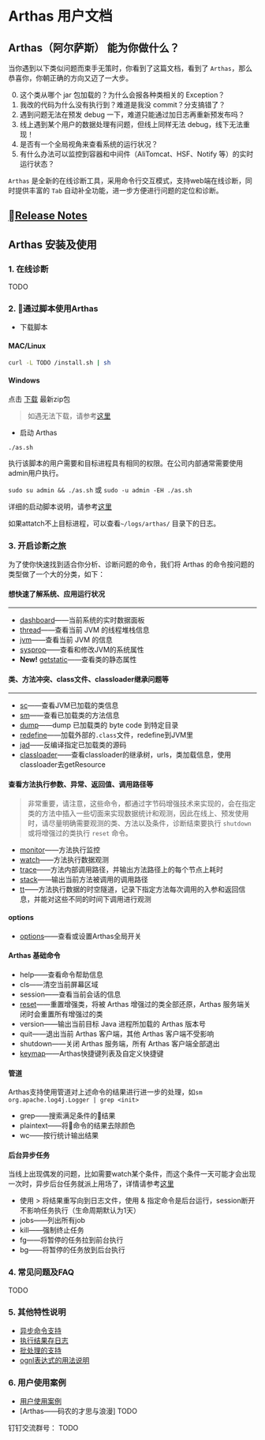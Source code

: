 Arthas 用户文档
===

## Arthas（阿尔萨斯） 能为你做什么？

当你遇到以下类似问题而束手无策时，你看到了这篇文档，看到了 `Arthas`，那么恭喜你，你朝正确的方向又迈了一大步。

0. 这个类从哪个 jar 包加载的？为什么会报各种类相关的 Exception？
0. 我改的代码为什么没有执行到？难道是我没 commit？分支搞错了？
0. 遇到问题无法在预发 debug 一下，难道只能通过加日志再重新预发布吗？
0. 线上遇到某个用户的数据处理有问题，但线上同样无法 debug，线下无法重现！
0. 是否有一个全局视角来查看系统的运行状况？
0. 有什么办法可以监控到容器和中间件（AliTomcat、HSF、Notify 等）的实时运行状态？

`Arthas` 是全新的在线诊断工具，采用命令行交互模式，支持web端在线诊断，同时提供丰富的 `Tab` 自动补全功能，进一步方便进行问题的定位和诊断。

## [Release Notes](release-notes)

## Arthas 安装及使用

### 1. 在线诊断

TODO

### 2. 通过脚本使用Arthas

* 下载脚本

#### MAC/Linux

```sh
curl -L TODO /install.sh | sh
```

#### Windows

点击 [下载](TODO) 最新zip包

> 如遇无法下载，请参考[这里](install-detail)

* 启动 Arthas

`./as.sh`

执行该脚本的用户需要和目标进程具有相同的权限。在公司内部通常需要使用admin用户执行。

`sudo su admin && ./as.sh` 或 `sudo -u admin -EH ./as.sh`
   
详细的启动脚本说明，请参考[这里](start-arthas)

如果attatch不上目标进程，可以查看`~/logs/arthas/` 目录下的日志。

### 3. 开启诊断之旅

为了使你快速找到适合你分析、诊断问题的命令，我们将 Arthas 的命令按问题的类型做了一个大的分类，如下：

#### 想快速了解系统、应用运行状况
---

* [dashboard](cmds/dashboard)——当前系统的实时数据面板
* [thread](cmds/thread)——查看当前 JVM 的线程堆栈信息
* [jvm](cmds/jvm)——查看当前 JVM 的信息
* [sysprop](cmds/sysprop)——查看和修改JVM的系统属性
* **New!** [getstatic](cmds/getstatic)——查看类的静态属性

#### 类、方法冲突、class文件、classloader继承问题等
---

* [sc](cmds/sc)——查看JVM已加载的类信息
* [sm](cmds/sm)——查看已加载类的方法信息
* [dump](cmds/dump)——dump 已加载类的 byte code 到特定目录
* [redefine](cmds/redefine)——加载外部的`.class`文件，redefine到JVM里
* [jad](cmds/jad)——反编译指定已加载类的源码
* [classloader](cmds/classloader)——查看classloader的继承树，urls，类加载信息，使用classloader去getResource

#### 查看方法执行参数、异常、返回值、调用路径等

> 非常重要，请注意，这些命令，都通过字节码增强技术来实现的，会在指定类的方法中插入一些切面来实现数据统计和观测，因此在线上、预发使用时，请尽量明确需要观测的类、方法以及条件，诊断结束要执行 `shutdown` 或将增强过的类执行 `reset` 命令。

* [monitor](cmds/monitor)——方法执行监控
* [watch](cmds/watch)——方法执行数据观测
* [trace](cmds/trace)——方法内部调用路径，并输出方法路径上的每个节点上耗时
* [stack](cmds/stack)——输出当前方法被调用的调用路径
* [tt](cmds/tt)——方法执行数据的时空隧道，记录下指定方法每次调用的入参和返回信息，并能对这些不同的时间下调用进行观测

#### options

* [options](options)——查看或设置Arthas全局开关

#### Arthas 基础命令

* help——查看命令帮助信息
* cls——清空当前屏幕区域
* session——查看当前会话的信息
* [reset](cmds/reset)——重置增强类，将被 Arthas 增强过的类全部还原，Arthas 服务端关闭时会重置所有增强过的类
* version——输出当前目标 Java 进程所加载的 Arthas 版本号
* quit——退出当前 Arthas 客户端，其他 Arthas 客户端不受影响
* shutdown——关闭 Arthas 服务端，所有 Arthas 客户端全部退出
* [keymap](cmds/keymap)——Arthas快捷键列表及自定义快捷键

#### 管道

Arthas支持使用管道对上述命令的结果进行进一步的处理，如`sm org.apache.log4j.Logger | grep <init>`

* grep——搜索满足条件的结果
* plaintext——将命令的结果去除颜色
* wc——按行统计输出结果

#### 后台异步任务

当线上出现偶发的问题，比如需要watch某个条件，而这个条件一天可能才会出现一次时，异步后台任务就派上用场了，详情请参考[这里](async)

* 使用 > 将结果重写向到日志文件，使用 & 指定命令是后台运行，session断开不影响任务执行（生命周期默认为1天）
* jobs——列出所有job
* kill——强制终止任务
* fg——将暂停的任务拉到前台执行
* bg——将暂停的任务放到后台执行

### 4. 常见问题及FAQ

TODO

### 5. 其他特性说明

* [异步命令支持](async)
* [执行结果存日志](cmds/options)
* [批处理的支持](batch-support)
* [ognl表达式的用法说明](TODO/articles/92448)

### 6. 用户使用案例

* [用户使用案例](usercase)
* [Arthas——码农的才思与浪漫] TODO

钉钉交流群号：  TODO